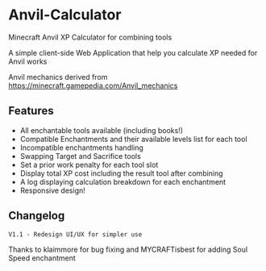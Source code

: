 # Anvil-Calculator
Minecraft Anvil XP Calculator for combining tools

A simple client-side Web Application that help you calculate XP needed for Anvil works

Anvil mechanics derived from https://minecraft.gamepedia.com/Anvil_mechanics

## Features
- All enchantable tools available (including books!)
- Compatible Enchantments and their available levels list for each tool
- Incompatible enchantments handling
- Swapping Target and Sacrifice tools
- Set a prior work penalty for each tool slot
- Display total XP cost including the result tool after combining
- A log displaying calculation breakdown for each enchantment
- Responsive design!

## Changelog
```
V1.1 - Redesign UI/UX for simpler use 
```


Thanks to klaimmore for bug fixing and MYCRAFTisbest for adding Soul Speed enchantment
